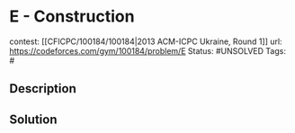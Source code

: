 # E - Construction

contest: [[CFICPC/100184/100184|2013 ACM-ICPC Ukraine, Round 1]]
url: https://codeforces.com/gym/100184/problem/E
Status: #UNSOLVED
Tags: #

## Description

## Solution

